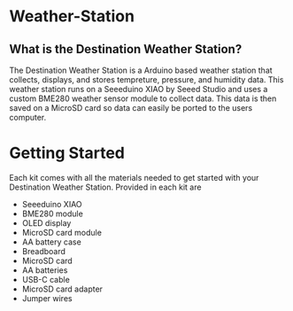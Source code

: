 # Weather-Station
## What is the Destination Weather Station?
The Destination Weather Station is a Arduino based weather station that collects, displays, and stores tempreture, pressure, and humidity data. This weather station runs on a Seeeduino XIAO by Seeed Studio and uses a custom BME280 weather sensor module to collect data. This data is then saved on a MicroSD card so data can easily be ported to the users computer.

# Getting Started
Each kit comes with all the materials needed to get started with your Destination Weather Station. Provided in each kit are
- Seeeduino XIAO
- BME280 module
- OLED display
- MicroSD card module
- AA battery case
- Breadboard
- MicroSD card
- AA batteries
- USB-C cable
- MicroSD card adapter
- Jumper wires
